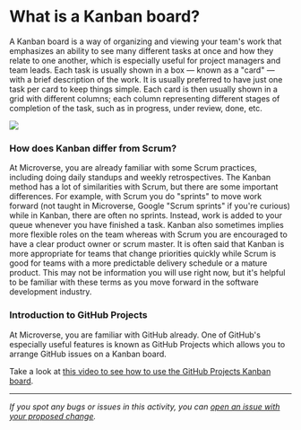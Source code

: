 # What is a Kanban board?

A Kanban board is a way of organizing and viewing your team's work that emphasizes an ability to see many different tasks at once and how they relate to one another, which is especially useful for project managers and team leads. Each task is usually shown in a box — known as a "card" — with a brief description of the work. It is usually preferred to have just one task per card to keep things simple. Each card is then usually shown in a grid with different columns; each column representing different stages of completion of the task, such as in progress, under review, done, etc.

![](images/github-projects.webp)

### How does Kanban differ from Scrum?

At Microverse, you are already familiar with some Scrum practices, including doing daily standups and weekly retrospectives. The Kanban method has a lot of similarities with Scrum, but there are some important differences. For example, with Scrum you do "sprints" to move work forward (not taught in Microverse, Google "Scrum sprints" if you're curious) while in Kanban, there are often no sprints. Instead, work is added to your queue whenever you have finished a task. Kanban also sometimes implies more flexible roles on the team whereas with Scrum you are encouraged to have a clear product owner or scrum master. It is often said that Kanban is more appropriate for teams that change priorities quickly while Scrum is good for teams with a more predictable delivery schedule or a mature product. This may not be information you will use right now, but it's helpful to be familiar with these terms as you move forward in the software development industry.

### Introduction to GitHub Projects

At Microverse, you are familiar with GitHub already. One of GitHub's especially useful features is known as GitHub Projects which allows you to arrange GitHub issues on a Kanban board.

Take a look at [this video to see how to use the GitHub Projects Kanban board](https://www.loom.com/share/2d7f38b91a4b472c8b8cfaeab8eb2c68).

------

_If you spot any bugs or issues in this activity, you can [open an issue with your proposed change](https://github.com/microverseinc/curriculum-transversal-skills/blob/main/git-github/articles/open_issue.md)._
